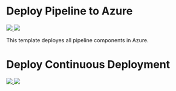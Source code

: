 # Deploy Pipeline to Azure

<a href="https://portal.azure.com/#create/Microsoft.Template/uri/https%3A%2F%2Fraw.githubusercontent.com%2Famiturgman%2Fmiroculus-pipeline%2Famitu-dev%2Fdeployment%2FTemplates%2Fazuredeploy.json" target="_blank">
    <img src="http://azuredeploy.net/deploybutton.png"/>
</a>
<a href="http://armviz.io/#/?load=https%3A%2F%2Fraw.githubusercontent.com%2Famiturgman%2Fmiroculus-pipeline%2Famitu-dev%2Fdeployment%2FTemplates%2Fazuredeploy.json" target="_blank">
    <img src="http://armviz.io/visualizebutton.png"/>
</a>

This template deployes all pipeline components in Azure.

# Deploy Continuous Deployment

<a href="https://portal.azure.com/#create/Microsoft.Template/uri/https%3A%2F%2Fraw.githubusercontent.com%2Famiturgman%2Fmiroculus-pipeline%2Famitu-dev%2Fdeployment%2FTemplates%2Fazuredeploy.sourcecontrol.json" target="_blank">
    <img src="http://azuredeploy.net/deploybutton.png"/>
</a>
<a href="http://armviz.io/#/?load=https%3A%2F%2Fraw.githubusercontent.com%2Famiturgman%2Fmiroculus-pipeline%2Famitu-dev%2Fdeployment%2FTemplates%2Fazuredeploy.sourcecontrol.json" target="_blank">
    <img src="http://armviz.io/visualizebutton.png"/>
</a>

